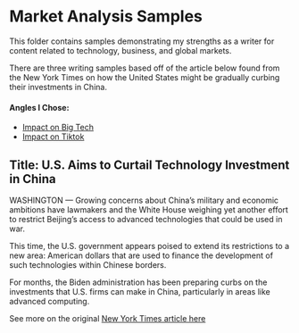 # Market Analysis Samples
This folder contains samples demonstrating my strengths as a writer for content related to technology, business, and global markets.  

There are three writing samples based off of the article below found from the New York Times on how the United States might be gradually curbing their investments in China.

#### Angles I Chose:
- [Impact on Big Tech](https://github.com/dyanabutler/writing-samples/blob/main/marketContent/angle1BigTech.md)
- [Impact on Tiktok](https://github.com/dyanabutler/writing-samples/blob/main/marketContent/angle2Tiktok.md)

## Title:  U.S. Aims to Curtail Technology Investment in China

WASHINGTON — Growing concerns about China’s military and economic ambitions have lawmakers and the White House weighing yet another effort to restrict Beijing’s access to advanced technologies that could be used in war.

This time, the U.S. government appears poised to extend its restrictions to a new area: American dollars that are used to finance the development of such technologies within Chinese borders.

For months, the Biden administration has been preparing curbs on the investments that U.S. firms can make in China, particularly in areas like advanced computing.

See more on the original [New York Times article here](https://www.nytimes.com/2023/02/09/business/us-china-investing-tech-biden.html)
